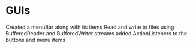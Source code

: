 # GUIs
Created a menuBar along with its items
Read and write to files using BufferedReader and BufferedWriter streams
added ActionListeners to the buttons and menu items
